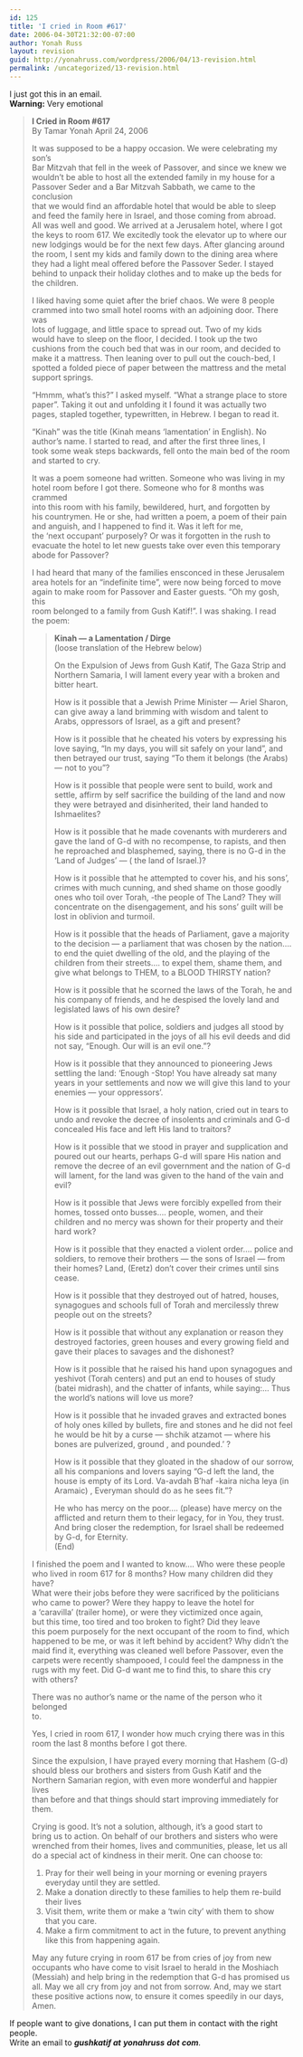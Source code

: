 ```yaml
---
id: 125
title: 'I cried in Room #617'
date: 2006-04-30T21:32:00-07:00
author: Yonah Russ
layout: revision
guid: http://yonahruss.com/wordpress/2006/04/13-revision.html
permalink: /uncategorized/13-revision.html
---
```

I just got this in an email.  
<span style="font-weight: bold;">Warning:</span> Very emotional

<span style="font-weight: bold;"></span>

> <span style="font-weight: bold;">I Cried in Room #617</span>  
> By Tamar Yonah April 24, 2006
> 
> It was supposed to be a happy occasion. We were celebrating my son&#8217;s  
> Bar Mitzvah that fell in the week of Passover, and since we knew we  
> wouldn&#8217;t be able to host all the extended family in my house for a  
> Passover Seder and a Bar Mitzvah Sabbath, we came to the conclusion  
> that we would find an affordable hotel that would be able to sleep  
> and feed the family here in Israel, and those coming from abroad.  
> All was well and good. We arrived at a Jerusalem hotel, where I got  
> the keys to room 617. We excitedly took the elevator up to where our  
> new lodgings would be for the next few days. After glancing around  
> the room, I sent my kids and family down to the dining area where  
> they had a light meal offered before the Passover Seder. I stayed  
> behind to unpack their holiday clothes and to make up the beds for  
> the children.
> 
> I liked having some quiet after the brief chaos. We were 8 people  
> crammed into two small hotel rooms with an adjoining door. There was  
> lots of luggage, and little space to spread out. Two of my kids  
> would have to sleep on the floor, I decided. I took up the two  
> cushions from the couch bed that was in our room, and decided to  
> make it a mattress. Then leaning over to pull out the couch-bed, I  
> spotted a folded piece of paper between the mattress and the metal  
> support springs.
> 
> &#8220;Hmmm, what&#8217;s this?&#8221; I asked myself. &#8220;What a strange place to store  
> paper&#8221;. Taking it out and unfolding it I found it was actually two  
> pages, stapled together, typewritten, in Hebrew. I began to read it.
> 
> &#8220;Kinah&#8221; was the title (Kinah means &#8216;lamentation&#8217; in English). No  
> author&#8217;s name. I started to read, and after the first three lines, I  
> took some weak steps backwards, fell onto the main bed of the room  
> and started to cry.
> 
> It was a poem someone had written. Someone who was living in my  
> hotel room before I got there. Someone who for 8 months was crammed  
> into this room with his family, bewildered, hurt, and forgotten by  
> his countrymen. He or she, had written a poem, a poem of their pain  
> and anguish, and I happened to find it. Was it left for me,  
> the &#8216;next occupant&#8217; purposely? Or was it forgotten in the rush to  
> evacuate the hotel to let new guests take over even this temporary  
> abode for Passover?
> 
> I had heard that many of the families ensconced in these Jerusalem  
> area hotels for an &#8220;indefinite time&#8221;, were now being forced to move  
> again to make room for Passover and Easter guests. &#8220;Oh my gosh, this  
> room belonged to a family from Gush Katif!&#8221;. I was shaking. I read  
> the poem:
> 
> > <span style="font-weight: bold;">Kinah &#8212; a Lamentation / Dirge</span>  
> > (loose translation of the Hebrew below)
> > 
> > On the Expulsion of Jews from Gush Katif, The Gaza Strip and Northern Samaria, I will lament every year with a broken and bitter heart.
> > 
> > How is it possible that a Jewish Prime Minister &#8212; Ariel Sharon, can give away a land brimming with wisdom and talent to Arabs, oppressors of Israel, as a gift and present?
> > 
> > How is it possible that he cheated his voters by expressing his love saying, &#8220;In my days, you will sit safely on your land&#8221;, and then betrayed our trust, saying &#8220;To them it belongs (the Arabs) &#8212; not to you&#8221;?
> > 
> > How is it possible that people were sent to build, work and settle, affirm by self sacrifice the building of the land and now they were betrayed and disinherited, their land handed to Ishmaelites?
> > 
> > How is it possible that he made covenants with murderers and gave the land of G-d with no recompense, to rapists, and then he reproached and blasphemed, saying, there is no G-d in the &#8216;Land of Judges&#8217; &#8212; ( the land of Israel.)?
> > 
> > How is it possible that he attempted to cover his, and his sons&#8217;, crimes with much cunning, and shed shame on those goodly ones who toil over Torah, -the people of The Land? They will concentrate on the disengagement, and his sons&#8217; guilt will be lost in oblivion and turmoil.
> > 
> > How is it possible that the heads of Parliament, gave a majority to the decision &#8212; a parliament that was chosen by the nation&#8230;. to end the quiet dwelling of the old, and the playing of the children from their streets&#8230;. to expel them, shame them, and give what belongs to THEM, to a BLOOD THIRSTY nation?
> > 
> > How is it possible that he scorned the laws of the Torah, he and his company of friends, and he despised the lovely land and legislated laws of his own desire?
> > 
> > How is it possible that police, soldiers and judges all stood by his side and participated in the joys of all his evil deeds and did not say, &#8220;Enough. Our will is an evil one.&#8221;?
> > 
> > How is it possible that they announced to pioneering Jews settling the land: &#8216;Enough -Stop! You have already sat many years in your settlements and now we will give this land to your enemies &#8212; your oppressors&#8217;.
> > 
> > How is it possible that Israel, a holy nation, cried out in tears to undo and revoke the decree of insolents and criminals and G-d concealed His face and left His land to traitors?
> > 
> > How is it possible that we stood in prayer and supplication and poured out our hearts, perhaps G-d will spare His nation and remove the decree of an evil government and the nation of G-d will lament, for the land was given to the hand of the vain and evil?
> > 
> > How is it possible that Jews were forcibly expelled from their homes, tossed onto busses&#8230;. people, women, and their children and no mercy was shown for their property and their hard work?
> > 
> > How is it possible that they enacted a violent order&#8230;. police and soldiers, to remove their brothers &#8212; the sons of Israel &#8212; from their homes? Land, (Eretz) don&#8217;t cover their crimes until sins cease.
> > 
> > How is it possible that they destroyed out of hatred, houses, synagogues and schools full of Torah and mercilessly threw people out on the streets?
> > 
> > How is it possible that without any explanation or reason they destroyed factories, green houses and every growing field and gave their places to savages and the dishonest?
> > 
> > How is it possible that he raised his hand upon synagogues and yeshivot (Torah centers) and put an end to houses of study (batei midrash), and the chatter of infants, while saying:&#8230; Thus the world&#8217;s nations will love us more?
> > 
> > How is it possible that he invaded graves and extracted bones of holy ones killed by bullets, fire and stones and he did not feel he would be hit by a curse &#8212; shchik atzamot &#8212; where his bones are pulverized, ground , and pounded.&#8217; ?
> > 
> > How is it possible that they gloated in the shadow of our sorrow, all his companions and lovers saying &#8220;G-d left the land, the house is empty of its Lord. Va-avdah B&#8217;haf -kaira nicha leya (in Aramaic) , Everyman should do as he sees fit.&#8221;?
> > 
> > He who has mercy on the poor&#8230;. (please) have mercy on the afflicted and return them to their legacy, for in You, they trust. And bring closer the redemption, for Israel shall be redeemed by G-d, for Eternity.  
> > (End)
> 
> I finished the poem and I wanted to know&#8230;. Who were these people  
> who lived in room 617 for 8 months? How many children did they have?  
> What were their jobs before they were sacrificed by the politicians  
> who came to power? Were they happy to leave the hotel for  
> a &#8216;caravilla&#8217; (trailer home), or were they victimized once again,  
> but this time, too tired and too broken to fight? Did they leave  
> this poem purposely for the next occupant of the room to find, which  
> happened to be me, or was it left behind by accident? Why didn&#8217;t the  
> maid find it, everything was cleaned well before Passover, even the  
> carpets were recently shampooed, I could feel the dampness in the  
> rugs with my feet. Did G-d want me to find this, to share this cry  
> with others?
> 
> There was no author&#8217;s name or the name of the person who it belonged  
> to.
> 
> Yes, I cried in room 617, I wonder how much crying there was in this  
> room the last 8 months before I got there.
> 
> Since the expulsion, I have prayed every morning that Hashem (G-d)  
> should bless our brothers and sisters from Gush Katif and the  
> Northern Samarian region, with even more wonderful and happier lives  
> than before and that things should start improving immediately for  
> them.
> 
> Crying is good. It&#8217;s not a solution, although, it&#8217;s a good start to  
> bring us to action. On behalf of our brothers and sisters who were  
> wrenched from their homes, lives and communities, please, let us all  
> do a special act of kindness in their merit. One can choose to:
> 
> 1) Pray for their well being in your morning or evening prayers  
> everyday until they are settled.  
> 2) Make a donation directly to these families to help them re-build  
> their lives  
> 3) Visit them, write them or make a &#8216;twin city&#8217; with them to show  
> that you care.  
> 4) Make a firm commitment to act in the future, to prevent anything  
> like this from happening again.
> 
> May any future crying in room 617 be from cries of joy from new  
> occupants who have come to visit Israel to herald in the Moshiach  
> (Messiah) and help bring in the redemption that G-d has promised us  
> all. May we all cry from joy and not from sorrow. And, may we start  
> these positive actions now, to ensure it comes speedily in our days,  
> Amen.
> 
> > 
If people want to give donations, I can put them in contact with the right people.  
Write an email to <span style="font-style: italic;"><span style="font-weight: bold;">gushkatif </span>**at** <span style="font-weight: bold;">yonahruss</span> **dot** <span style="font-weight: bold;">com</span>.</span></span>